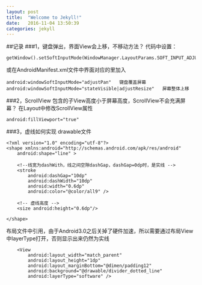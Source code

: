```yaml
---
layout: post
title:  "Welcome to Jekyll!"
date:   2016-11-04 13:50:39
categories: jekyll
---
```

##记录
###1，键盘弹出，界面View会上移，不移动方法？
代码中设置：
```
getWindow().setSoftInputMode(WindowManager.LayoutParams.SOFT_INPUT_ADJUST_PAN);
```
或在AndroidManifest.xml文件中界面对应的<activity>里加入
```
android:windowSoftInputMode="adjustPan"   键盘覆盖屏幕
android:windowSoftInputMode="stateVisible|adjustResize"   屏幕整体上移
```

###2，ScrollView 包含的子View高度小于屏幕高度，ScrollView不会充满屏幕？
在Layout中修改ScrollView属性
```
android:fillViewport="true"
```

###3，虚线如何实现
drawable文件
```
<?xml version="1.0" encoding="utf-8"?>
<shape xmlns:android="http://schemas.android.com/apk/res/android"
    android:shape="line" >

    <!--线宽为dashWith，线之间空隙dashGap，dashGap=0dp时，是实线 -->
    <stroke
        android:dashGap="10dp"
        android:dashWidth="10dp"
        android:width="0.6dp"
        android:color="@color/all9" />

    <!-- 虚线高度 -->
    <size android:height="0.6dp"/>

</shape>
```
布局文件中引用，由于Android3.0之后关掉了硬件加速，所以需要通过布局View中layerType打开，否则显示出来仍然为实线

```
    <View
        android:layout_width="match_parent"
        android:layout_height="1dp"
        android:layout_marginBottom="@dimen/padding12"
        android:background="@drawable/divider_dotted_line"
        android:layerType="software" />
```
 
 
 

